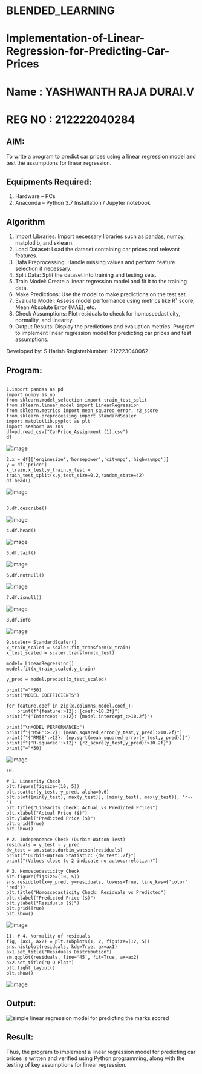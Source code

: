 # BLENDED_LEARNING
# Implementation-of-Linear-Regression-for-Predicting-Car-Prices
# Name : YASHWANTH RAJA DURAI.V
# REG NO : 212222040284
## AIM:
To write a program to predict car prices using a linear regression model and test the assumptions for linear regression.

## Equipments Required:
1. Hardware – PCs
2. Anaconda – Python 3.7 Installation / Jupyter notebook

## Algorithm
1. Import Libraries:
Import necessary libraries such as pandas, numpy, matplotlib, and sklearn.
2. Load Dataset:
Load the dataset containing car prices and relevant features.
3. Data Preprocessing:
Handle missing values and perform feature selection if necessary.
4. Split Data:
Split the dataset into training and testing sets.
5. Train Model:
Create a linear regression model and fit it to the training data.
6. Make Predictions:
Use the model to make predictions on the test set.
7. Evaluate Model:
Assess model performance using metrics like R² score, Mean Absolute Error (MAE), etc.
8. Check Assumptions:
Plot residuals to check for homoscedasticity, normality, and linearity.
9. Output Results:
Display the predictions and evaluation metrics.
Program to implement linear regression model for predicting car prices and test assumptions.


Developed by: S Harish
RegisterNumber:  212223040062
## Program:
```

1.import pandas as pd
import numpy as np
from sklearn.model_selection import train_test_split
from sklearn.linear_model import LinearRegression
from sklearn.metrics import mean_squared_error, r2_score
from sklearn.preprocessing import StandardScaler
import matplotlib.pyplot as plt
import seaborn as sns
df=pd.read_csv("CarPrice_Assignment (1).csv")
df
````

![image](https://github.com/user-attachments/assets/48b27cbf-f555-4656-8897-c5de4544e051)


```
2.x = df[['enginesize','horsepower','citympg','highwaympg']]
y = df['price']
x_train,x_test,y_train,y_test = train_test_split(x,y,test_size=0.2,random_state=42)
df.head()
```
![image](https://github.com/user-attachments/assets/05eb1cdd-2844-4c61-868e-7e09cf796c39)

```

3.df.describe()
```
![image](https://github.com/user-attachments/assets/6833f439-eebb-4aff-a54b-a080393ad617)

```
4.df.head()
```
![image](https://github.com/user-attachments/assets/924d2ee1-b22c-49ba-8f4a-02b82316fcae)

```
5.df.tail()
```
![image](https://github.com/user-attachments/assets/b1bb9a1a-7ed8-448e-bfdb-f27ddfc915c7)

```
6.df.notnull()
```
![image](https://github.com/user-attachments/assets/ef87254c-7dee-4171-b717-935297634614)

```
7.df.isnull()
```
![image](https://github.com/user-attachments/assets/8767a725-faea-448f-972f-cc5ec7518cb6)

```
8.df.info
```
![image](https://github.com/user-attachments/assets/b6b305db-2980-4fc2-ac5f-1f55380f343f)

```
9.scaler= StandardScaler()
x_train_scaled = scaler.fit_transform(x_train)
x_test_scaled = scaler.transform(x_test)

model= LinearRegression()
model.fit(x_train_scaled,y_train)

y_pred = model.predict(x_test_scaled)

print("="*50)
print("MODEL COEFFICIENTS")

for feature,coef in zip(x.columns,model.coef_):
    print(f"{feature:>12}: {coef:>10.2f}")
print(f"{'Intercept':>12}: {model.intercept_:>10.2f}")

print("\nMODEL PERFORMANCE:")
print(f"{'MSE':>12}: {mean_squared_error(y_test,y_pred):>10.2f}")
print(f"{'RMSE':>12}: {np.sqrt(mean_squared_error(y_test,y_pred))}")
print(f"{'R-squared':>12}: {r2_score(y_test,y_pred):>10.2f}")
print("="*50)
```
![image](https://github.com/user-attachments/assets/fdc35c5e-953b-47fa-b685-44d8387c19f0)


```
10.

# 1. Linearity Check
plt.figure(figsize=(10, 5))
plt.scatter(y_test, y_pred, alpha=0.6)
plt.plot([min(y_test), max(y_test)], [min(y_test), max(y_test)], 'r--')
plt.title("Linearity Check: Actual vs Predicted Prices")
plt.xlabel("Actual Price ($)")
plt.ylabel("Predicted Price ($)")
plt.grid(True)
plt.show()

# 2. Independence Check (Durbin-Watson Test)
residuals = y_test - y_pred
dw_test = sm.stats.durbin_watson(residuals)
print(f"Durbin-Watson Statistic: {dw_test:.2f}")
print("(Values close to 2 indicate no autocorrelation)")

# 3. Homoscedasticity Check
plt.figure(figsize=(10, 5))
sns.residplot(x=y_pred, y=residuals, lowess=True, line_kws={'color': 'red'})
plt.title("Homoscedasticity Check: Residuals vs Predicted")
plt.xlabel("Predicted Price ($)")
plt.ylabel("Residuals ($)")
plt.grid(True)
plt.show()
```
![image](https://github.com/user-attachments/assets/24e24b7b-acb1-4982-9374-d2380920f649)

```
11. # 4. Normality of residuals
fig, (ax1, ax2) = plt.subplots(1, 2, figsize=(12, 5))
sns.histplot(residuals, kde=True, ax=ax1)
ax1.set_title("Residuals Distribution")
sm.qqplot(residuals, line='45', fit=True, ax=ax2)
ax2.set_title("Q-Q Plot")
plt.tight_layout()
plt.show()

```
![image](https://github.com/user-attachments/assets/1d246029-4e79-4d69-8526-f60f904d9a36)


## Output:
![simple linear regression model for predicting the marks scored](sam.png)


## Result:
Thus, the program to implement a linear regression model for predicting car prices is written and verified using Python programming, along with the testing of key assumptions for linear regression.
